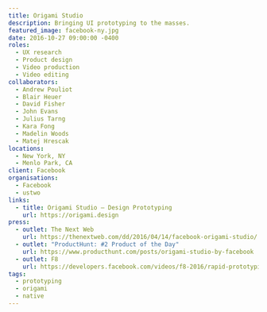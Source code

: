 ```yaml
---
title: Origami Studio
description: Bringing UI prototyping to the masses.
featured_image: facebook-ny.jpg
date: 2016-10-27 09:00:00 -0400
roles:
  - UX research
  - Product design
  - Video production
  - Video editing
collaborators:
  - Andrew Pouliot
  - Blair Heuer
  - David Fisher
  - John Evans
  - Julius Tarng
  - Kara Fong
  - Madelin Woods
  - Matej Hrescak
locations:
  - New York, NY
  - Menlo Park, CA
client: Facebook
organisations:
  - Facebook
  - ustwo
links:
  - title: Origami Studio — Design Prototyping
    url: https://origami.design
press:
  - outlet: The Next Web
    url: https://thenextweb.com/dd/2016/04/14/facebook-origami-studio/
  - outlet: "ProductHunt: #2 Product of the Day"
    url: https://www.producthunt.com/posts/origami-studio-by-facebook
  - outlet: F8
    url: https://developers.facebook.com/videos/f8-2016/rapid-prototyping-made-easy-with-origami-studio/
tags:
  - prototyping
  - origami
  - native
---
```

